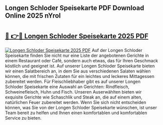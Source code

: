 ## Longen Schloder Speisekarte PDF Download Online 2025 nYrol

# <h2><a href="http://gcb3q1.nevu.top/?p=Longen+Schloder+Speisekarte">🔗 👉🔴 Longen Schloder Speisekarte 2025 PDF</a></h2>

[![Longen Schloder Speisekarte 2025 PDF](https://i.imgur.com/dBaPXMq.png)](http://gcb3q1.nevu.top/?p=Longen+Schloder+Speisekarte)
Auf der Longen Schloder Speisekarte finden Sie nicht nur eine Liste der angebotenen Gerichte in einem Restaurant oder Café, sondern auch etwas, das für Ihren Geschmack köstlich und geeignet ist. Auf unserer Longen Schloder Speisekarte bieten wir einen Salatbereich an, in dem Sie aus verschiedenen Salaten wählen können, die mit frischen Zutaten für ein leichtes und leckeres Mittagessen zubereitet werden. Für Fleischliebhaber gibt es auf unserer Longen Schloder Speisekarte eine Auswahl an Gerichten: Rindfleisch, Schweinefleisch, Huhn und Fisch. Unseren Auserwählten bieten wir exquisite Gerichte wie Schaschlik und Steak an, die auf einem alten, natürlichen Feuer zubereitet werden. Wenn Sie sich nicht entscheiden können, was Sie von der Longen Schloder Speisekarte wünschen, ist unser Team bereit zu helfen und Ihnen einen komfortablen und komfortablen Service zu bieten.
